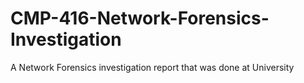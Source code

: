 # CMP-416-Network-Forensics-Investigation
A Network Forensics investigation report that was done at University
